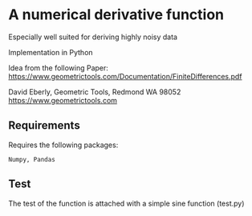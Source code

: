 # A numerical derivative function

Especially well suited for deriving highly noisy data

Implementation in Python

 Idea from the following Paper:
https://www.geometrictools.com/Documentation/FiniteDifferences.pdf

David Eberly, Geometric Tools, Redmond WA 98052
https://www.geometrictools.com


## Requirements

Requires the following packages:
```
Numpy, Pandas
```

## Test

   The test of the function is attached with a simple sine function (test.py) 
``` 
